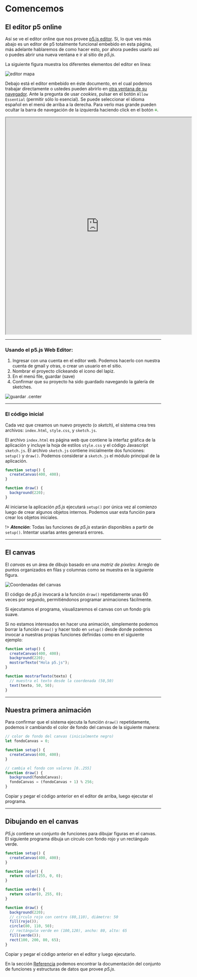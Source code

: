 # Comencemos

## El editor p5 online

Así se ve el editor online que nos provee [p5.js editor](https://editor.p5js.org).
Si, lo que ves más abajo es un editor de p5 totalmente funcional embebido en
esta página, más adelante hablaremos de como hacer esto, por ahora puedes usarlo
así o puedes abrir una nueva ventana e ir al sitio de *p5.js*.

La siguiente figura muestra los diferentes elementos del editor en línea:

![editor mapa](img/web-editor-map.webp)

Debajo está el editor embebido en éste documento, en el cual podemos trabajar
directamente o ustedes pueden abrirlo en
[otra ventana de su navegador](https://editor.p5js.org/). Ante la pregunta de
usar *cookies*, pulsar en el botón `Allow Essential` (permitir sólo lo
esencial). Se puede seleccionar el idioma español en el menú de arriba a la
derecha. Para verlo mas grande pueden ocultar la barra de navegación de la
izquierda haciendo click en el botón <span style="color: green;">&equiv;</span>.

<iframe src="https://editor.p5js.org/"  width="600" height="700"></iframe>

-------------------------------------------------------------------------------

### Usando el p5.js Web Editor:

1. Ingresar con una cuenta en el editor web. Podemos hacerlo con nuestra cuenta
   de gmail y otras, o crear un usuario en el sitio.
2. Nombrar el proyecto clickeando el icono del lapiz.
3. En el menú file, guardar (save)
4. Confirmar que su proyecto ha sido guardado navegando la galería de sketches.

![guardar .center](img/save-sketch.gif ':size=60%')

-------------------------------------------------------------------------------

### El código inicial

Cada vez que creamos un nuevo proyecto (o *sketch*), el sistema crea tres
archivos: `index.html`, `style.css`, y `sketch.js`.

El archivo `index.html` es página web que contiene la interfaz gráfica de la
aplicación y incluye la hoja de estilos `style.css` y el código Javascript
`sketch.js`. El archivo `sketch.js` contiene inicialmente dos funciones:
`setup()` y `draw()`. Podemos considerar a `sketch.js` el módulo principal de la
aplicación.

```js
function setup() {
  createCanvas(400, 400);
}

function draw() {
  background(220);
}
```

Al iniciarse la aplicación *p5.js* ejecutará `setup()` por única vez al
comienzo luego de crear algunos objetos internos. Podemos usar esta función
para crear los objetos iniciales.

!> ***Atención***: Todas las funciones de *p5.js* estarán disponibles a partir
de `setup()`. Intentar usarlas antes generará errores.

-------------------------------------------------------------------------------

## El canvas

El *canvas* es un área de dibujo basado en una *matriz de píxeles*: Arreglo de
puntos organizados en filas y columnas como se muestra en la siguiente figura.

![Coordenadas del canvas](img/coordinates.png ':class=center')

El código de *p5.js* invocará a la función `draw()` repetidamente unas 60 veces
por segundo, permitiéndonos programar animaciones fácilmente.

Si ejecutamos el programa, visualizaremos el canvas con un fondo gris suave.

Si no estamos interesados en hacer una animación, simplemente podemos borrar la
función `draw()` y hacer todo en `setup()` desde donde podemos invocar a
nuestras propias funciones definidas como en el siguiente ejemplo:

```js
function setup() {
  createCanvas(400, 400);
  background(220);
  mostrarTexto("Hola p5.js");
}

function mostrarTexto(texto) {
  // muestra el texto desde la coordenada (50,50)
  text(texto, 50, 50);
}
```

-------------------------------------------------------------------------------

## Nuestra primera animación

Para confirmar que el sistema ejecuta la función `draw()` repetidamente, podemos
ir cambiando el color de fondo del canvas de la siguiente manera:

```js
// color de fondo del canvas (inicialmente negro)
let fondoCanvas = 0;

function setup() {
  createCanvas(400, 400);
}

// cambia el fondo con valores [0..255]
function draw() {
  background(fondoCanvas);
  fondoCanvas = (fondoCanvas + 1) % 256;
}
```

Copiar y pegar el código anterior en el editor de arriba, luego ejecutar el
programa.

-------------------------------------------------------------------------------

## Dibujando en el canvas

*P5.js* contiene un conjunto de funciones para dibujar figuras en el canvas.
El siguiente programa dibuja un círculo con fondo rojo y un rectángulo
verde.

```js
function setup() {
  createCanvas(400, 400);
}

function rojo() {
  return color(255, 0, 0);
}

function verde() {
  return color(0, 255, 0);
}

function draw() {
  background(220);
  // círculo rojo con centro (80,110), diámetro: 50
  fill(rojo());
  circle(80, 110, 50);
  // rectángulo verde en (100,120), ancho: 80, alto: 65
  fill(verde());
  rect(100, 200, 80, 65);
}
```

Copiar y pegar el código anterior en el editor y luego ejecutarlo.

En la sección [Referencia](https://p5js.org/es/reference/) podemos encontrar la
documentación del conjunto de funciones y estructuras de datos que provee
*p5.js*.